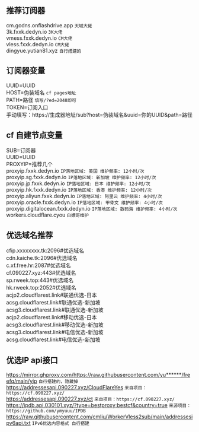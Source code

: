 ## 推荐订阅器  
cm.godns.onflashdrive.app `天城大佬`  
3k.fxxk.dedyn.io `3K大佬`  
vmess.fxxk.dedyn.io `CM大佬`  
vless.fxxk.dedyn.io `CM大佬`  
dingyue.yutian81.xyz  `自行搭建的`  
## 订阅器变量
UUID=UUID  
HOST=伪装域名  `cf pages地址`  
PATH=路径  `填写/?ed=2048即可`  
TOKEN=订阅入口  
手动填写：https://生成器地址/sub?host=伪装域名&uuid=你的UUID&path=路径  

## cf 自建节点变量
SUB=订阅器  
UUID=UUID  
PROXYIP=推荐几个  
proxyip.fxxk.dedyn.io   `IP落地区域: 美国 维护频率: 12小时/次`  
proxyip.sg.fxxk.dedyn.io  `IP落地区域: 新加坡 维护频率: 12小时/次`  
proxyip.jp.fxxk.dedyn.io  `IP落地区域: 日本 维护频率: 12小时/次`  
proxyip.hk.fxxk.dedyn.io  `IP落地区域: 香港 维护频率: 12小时/次`  
proxyip.aliyun.fxxk.dedyn.io  `IP落地区域: 阿里云 维护频率: 4小时/次`  
proxyip.oracle.fxxk.dedyn.io  `IP落地区域: 甲骨文 维护频率: 4小时/次`  
proxyip.digitalocean.fxxk.dedyn.io  `IP落地区域: 数码海 维护频率: 4小时/次`  
workers.cloudflare.cyou    `白嫖哥维护`    
## 优选域名推荐
cfip.xxxxxxxx.tk:2096#优选域名  
cdn.kaiche.tk:2096#优选域名  
c.xf.free.hr:2087#优选域名  
cf.090227.xyz:443#优选域名  
sp.rweek.top:443#优选域名  
hk.rweek.top:2052#优选域名  
acjp2.cloudflarest.link#联通优选-日本  
acsg.cloudflarest.link#联通优选-新加坡  
acsg3.cloudflarest.link#联通优选-新加坡  
acjp2.cloudflarest.link#移动优选-日本  
acsg3.cloudflarest.link#移动优选-新加坡  
acsg3.cloudflarest.link#电信优选-新加坡  
acsg.cloudflarest.link#电信优选-新加坡  
## 优选IP api接口
https://mirror.ghproxy.com/https://raw.githubusercontent.com/yu******/freefq/main/yip  `自行搭建的，隐藏掉`  
https://addressesapi.090227.xyz/CloudFlareYes  `来自项目：https://cf.090227.xyz/`  
https://addressesapi.090227.xyz/ct  `来自项目：https://cf.090227.xyz/`  
https://ipdb.api.030101.xyz/?type=bestproxy;bestcf&country=true  `来源项目：https://github.com/ymyuuu/IPDB`  
https://raw.githubusercontent.com/cmliu/WorkerVless2sub/main/addressesipv6api.txt `IPv6优选内容格式 自行搭建`  
